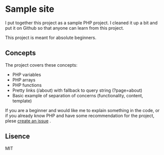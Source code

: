 # Sample site

I put together this project as a sample PHP project. I cleaned it up a bit and put it on Github so that anyone can learn from this project.

This project is meant for absolute beginners. 

## Concepts

The project covers these concepts:

 * PHP variables
 * PHP arrays
 * PHP functions
 * Pretty links (/about) with fallback to query string (?page=about)
 * Basic example of separation of concerns (functionality, content, template)

If you are a beginner and would like me to explain something in the code, or if you already know PHP and have some recommendation for the project, plese [create an issue](https://github.com/AkashPatel1/sample-site/issues/new) .

## Lisence

MIT
